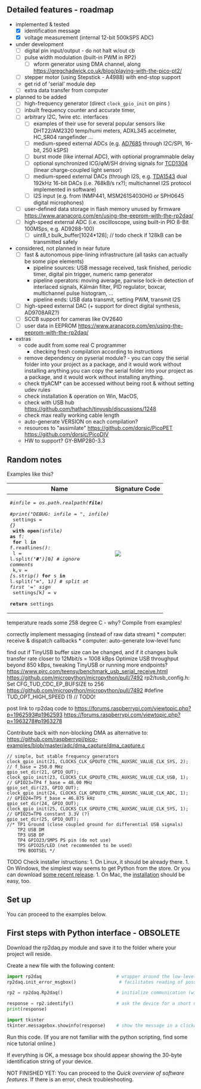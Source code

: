 ## Detailed features - roadmap

 * implemented & tested 
	* [x] identification message
	* [x] voltage measurement (internal 12-bit 500kSPS ADC) 
 * under development
	* [ ] digital pin input/output - do not halt w/out cb
	* [ ] pulse width modulation (built-in PWM in RP2)
       * [ ] wform generator using DMA channel, along https://gregchadwick.co.uk/blog/playing-with-the-pico-pt2/
	* [ ] stepper motor (using Stepstick - A4988) with end-stop support
	* get rid of 'serial' module dep
	* [ ] extra data transfer from computer
 * planned to be added
    * [ ] high-frequency generator (direct ```clock_gpio_init``` on pins )
    * [ ] inbuilt frequency counter and accurate timer,
	* [ ] arbitrary I2C, 1wire etc. interfaces 
        * [ ] examples of their use for several popular sensors like DHT22/AM2320 temp/humi meters, ADXL345 accelmeter, HC_SR04 rangefinder ...
        * [ ] medium-speed external ADCs (e.g. [AD7685](https://www.analog.com/en/products/ad7685.html#product-overview) through I2C/SPI, 16-bit, 250 kSPS)
        * [ ] burst mode (like internal ADC), with optional programmable delay
        * [ ] optional synchronized ICG/φM/SH driving signals for [TCD1304](https://pdf1.alldatasheet.com/datasheet-pdf/view/32197/TOSHIBA/TCD1304AP.html) (linear charge-coupled light sensor)
        * [ ] medium-speed external DACs (through I2S, e.g. [TDA1543](http://www.docethifi.com/TDA1543_.PDF) dual 192kHz 16-bit DACs (i.e. 768kB/s rx?); multichannel I2S protocol implemented in software) 
        * [ ] I2S input (e.g. from INMP441, MSM261S4030H0 or SPH0645 digital microphones)
	* [ ] user-defined data storage in flash memory unused by firmware https://www.aranacorp.com/en/using-the-eeprom-with-the-rp2daq/
	* [ ] high-speed external ADC (i.e. oscilloscope, using built-in PIO 8-Bit 100MSps, e.g. AD9288-100)
		* [ ] uint8_t bulk_buffer[1024*128]; // todo check if 128kB can be transmitted safely
 * considered, not planned in near future
    * [ ] fast & autonomous pipe-lining infrastructure (all tasks can actually be some pipe elements) 
        * pipeline sources: USB message received, task finished, periodic timer, digital pin trigger, numeric ramp generator
        * pipeline operators: moving average, pairwise lock-in detection of interlaced signals, Kálmán filter, PID regulator, boxcar, multichannel pulse histogram, ...
        * pipeline ends: USB data transmit, setting PWM, transmit I2S 
    * [ ] high-speed external DAC (+ support for direct digital synthesis, AD9708ARZ?)
	* [ ] SCCB support for cameras like OV2640
	* [ ] user data in EEPROM https://www.aranacorp.com/en/using-the-eeprom-with-the-rp2daq/

 * extras
	* code audit from some real C programmer
		* checking fresh compilation according to instructions
	* remove dependency on pyserial module?  - you can copy the serial folder into your project as a package, and it would work without installing anything.you can copy the serial folder into your project as a package, and it would work without installing anything.
	* check ttyACM* can be accessed without being root & without setting udev rules
	* check installation & operation on Win, MacOS, 
	* check with USB hub https://github.com/hathach/tinyusb/discussions/1248
	* check max really working cable length 
	* auto-generate VERSION on each compilation? 
	* resources to "assimilate"
		https://github.com/dorsic/PicoPET
		https://github.com/dorsic/PicoDIV
	* HW to support?
		GY-BMP280-3.3




## Random notes 

Examples like this? 

| Name |             Signature Code                 |
|----------------------------------------------|--------------------------------|
| <pre><i>#infile = os.path.realpath(__file__)</i><br>    <i>#print("DEBUG: infile = ", infile)</i><br>    settings <i>=</i> <i>{</i><i>}</i><br>    <b>with</b> <b>open</b><i>(</i>infile<i>)</i> <b>as</b> f<i>:</i><br>        <b>for</b> l <b>in</b> f<i>.</i>readlines<i>(</i><i>)</i><i>:</i><br>            l <i>=</i> l<i>.</i>split<i>(</i><b>'#'</b><i>)</i><i>[</i>0<i>]</i> <i># ignore comments</i><br>            k<i>,</i>v <i>=</i> <i>[</i>s<i>.</i>strip<i>(</i><i>)</i> <b>for</b> s <b>in</b> l<i>.</i>split<i>(</i><b>'='</b><i>,</i> 1<i>)</i><i>]</i>  <i># split at first '=' sign</i><br>            settings<i>[</i>k<i>]</i> <i>=</i> v<br>    <b>return</b> settings<br></pre> | ![](output_1000.png) |

temperature reads some 258 degree C - why? Compile from examples!

correctly implement messaging (instead of raw data stream)
    * computer: receive & dispatch callbacks
    * computer: auto-generate low-level func

find out if TinyUSB buffer size can be changed, and if it changes bulk transfer rate closer to 12Mbit/s = 1008 kBps
    Optimize USB throughput beyond 850 kBps, tweaking TinyUSB or running more endpoints?
        https://www.pjrc.com/teensy/benchmark_usb_serial_receive.html
        https://github.com/micropython/micropython/pull/7492 rp2/tusb_config.h: Set CFG_TUD_CDC_EP_BUFSIZE to 256
        https://github.com/micropython/micropython/pull/7492
        #define TUD_OPT_HIGH_SPEED (1) // TODO!


post link to rp2daq code to 
    https://forums.raspberrypi.com/viewtopic.php?p=1962593#p1962593
    https://forums.raspberrypi.com/viewtopic.php?p=1963278#p1963278


Contribute back with  non-blocking DMA as alternative to:
    https://github.com/raspberrypi/pico-examples/blob/master/adc/dma_capture/dma_capture.c

	// simple, but stable frequency generators
    clock_gpio_init(21, CLOCKS_CLK_GPOUT0_CTRL_AUXSRC_VALUE_CLK_SYS, 2); // f_base = 250.0 MHz
	gpio_set_dir(21, GPIO_OUT);
    clock_gpio_init(23, CLOCKS_CLK_GPOUT0_CTRL_AUXSRC_VALUE_CLK_USB, 1); // GPIO23=TP4 f_base = 48.00 MHz
	gpio_set_dir(23, GPIO_OUT);
    clock_gpio_init(24, CLOCKS_CLK_GPOUT0_CTRL_AUXSRC_VALUE_CLK_ADC, 1); // GPIO24=TP5 f_base = 46.875 kHz
	gpio_set_dir(24, GPIO_OUT);
    clock_gpio_init(25, CLOCKS_CLK_GPOUT0_CTRL_AUXSRC_VALUE_CLK_SYS, 1); // GPIO25=TP6 constant 3.3V (?)
	gpio_set_dir(25, GPIO_OUT);
    //* TP1 Ground (close coupled ground for differential USB signals)
        TP2 USB DM
        TP3 USB DP
        TP4 GPIO23/SMPS PS pin (do not use)
        TP5 GPIO25/LED (not recommended to be used)
        TP6 BOOTSEL */



TODO Check installer istructions:
    1. On Linux, it should be already there.
    1. On Windows, the simplest way seems to get Python from the store. Or you can download [some recent release](https://www.python.org/downloads/windows/).
    1. On Mac, the [installation](https://realpython.com/installing-python/) should be easy, too.


## Set up

You can proceed to the examples below.


## First steps with Python  interface - OBSOLETE

Download the rp2daq.py module and save it to the folder where your project will reside. 

Create a new file with the following content:

```python
import rp2daq                            # wrapper around the low-level binary communication
rp2daq.init_error_msgbox()                # facilitates reading of possible error message

rp2 = rp2daq.Rp2daq()                    # initialize communication (with the RP2DAQ device found)

response = rp2.identify()                # ask the device for a short message  +  make its LED blink
print(response)                    

import tkinter                            
tkinter.messagebox.showinfo(response)    # show the message in a clickable window
```

Run this code. (If you are not familiar with the python scripting, find some nice tutorial online.) 

If everything is OK, a message box should appear showing the 30-byte identification string of your device. 

NOT FINISHED YET: You can proceed to the *Quick overview of software features*.  If there is an error, check troubleshooting.


